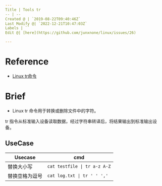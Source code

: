 ```yaml
---
Title | Tools tr
-- | --
Created @ | `2019-08-22T09:40:46Z`
Last Modify @| `2022-12-21T10:47:03Z`
Labels | ``
Edit @| [here](https://github.com/junxnone/linux/issues/26)

---
```

# Reference
- [Linux tr命令](https://www.runoob.com/linux/linux-comm-tr.html)

# Brief
- Linux tr 命令用于转换或删除文件中的字符。

tr 指令从标准输入设备读取数据，经过字符串转译后，将结果输出到标准输出设备。

## UseCase

Usecase | cmd
-- | --
替换大小写 | `cat testfile \| tr a-z A-Z`
替换空格为逗号 | `cat log.txt \| tr ' ' ','`


